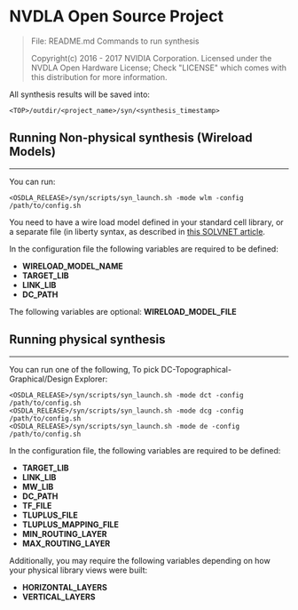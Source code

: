 # NVDLA Open Source Project

> File: README.md
> Commands to run synthesis
> 
> Copyright(c) 2016 - 2017 NVIDIA Corporation.  Licensed under the
> NVDLA Open Hardware License; Check "LICENSE" which comes with 
> this distribution for more information.

All synthesis results will be saved into:

	<TOP>/outdir/<project_name>/syn/<synthesis_timestamp>

## Running Non-physical synthesis (Wireload Models)
---
You can run:
```
<OSDLA_RELEASE>/syn/scripts/syn_launch.sh -mode wlm -config /path/to/config.sh
```
You need to have a wire load model defined in your standard cell library, or a separate file (in liberty syntax, as described in [this SOLVNET article](https://solvnet.synopsys.com/dow_retrieve/N-2017.09/libolh/Content/lcug1/lcug16_Defining_Wire_Load_Groups.htm).

In the configuration file the following variables are required to be defined:
* **WIRELOAD_MODEL_NAME**
* **TARGET_LIB** 
* **LINK_LIB**
* **DC_PATH**

The following variables are optional:
**WIRELOAD_MODEL_FILE**

## Running physical synthesis 
---
You can run one of the following, To pick DC-Topographical-Graphical/Design Explorer:
```
<OSDLA_RELEASE>/syn/scripts/syn_launch.sh -mode dct -config /path/to/config.sh
<OSDLA_RELEASE>/syn/scripts/syn_launch.sh -mode dcg -config /path/to/config.sh
<OSDLA_RELEASE>/syn/scripts/syn_launch.sh -mode de -config /path/to/config.sh
```

In the configuration file, the following variables are required to be defined:
* **TARGET_LIB**
* **LINK_LIB**
* **MW_LIB**
* **DC_PATH**
* **TF_FILE**
* **TLUPLUS_FILE**
* **TLUPLUS_MAPPING_FILE**
* **MIN_ROUTING_LAYER**
* **MAX_ROUTING_LAYER**

Additionally, you may require the following variables depending on how your physical library views were built:
* **HORIZONTAL_LAYERS**
* **VERTICAL_LAYERS**

